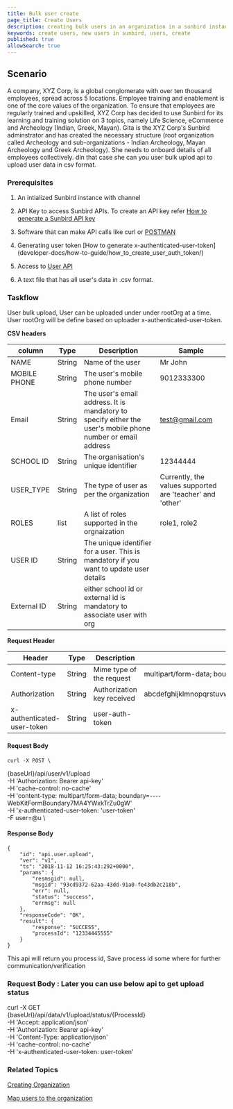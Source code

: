```yaml
---
title: Bulk user create
page_title: Create Users
description: creating bulk users in an organization in a sunbird instance
keywords: create users, new users in sunbird, users, create
published: true
allowSearch: true
---
```


## Scenario

A company, XYZ Corp, is a global conglomerate with over ten thousand employees, spread across 5 locations. Employee training and enablement is one of the core values of the organization. To ensure that employees are regularly trained and upskilled, XYZ Corp has decided to use Sunbird for its learning and training solution on 3 topics, namely Life Science, eCommerce and Archeology (Indian, Greek, Mayan). 
Gita is the XYZ Corp's Sunbird adminstrator and has created the necessary structure (root organization called Archeology and sub-organizations - Indian Archeology, Mayan Archeology and Greek Archeology). She needs to onboard details of all employees collectively. dIn that case she can you user bulk uplod api to upload user data in csv format.

### Prerequisites

1. An intialized Sunbird instance with channel

2. API Key to access Sunbird APIs. To create an API key refer [How to generate a Sunbird API key](developer-docs/how-to-guide/generate_apikey/)
  
3. Software that can make API calls like curl or [POSTMAN](https://www.getpostman.com/docs/v6/postman/api_documentation/intro_to_api_documentation)
4. Generating user token [How to generate x-authenticated-user-token] (developer-docs/how-to-guide/how_to_create_user_auth_token/)
5. Access to [User API](apis/bulkupload/#operation/bulk%20upload%20user%20req1)
6. A text file that has all user's data in .csv format.

### Taskflow 
User bulk upload, User can be uploaded under under rootOrg at a time. User rootOrg will be define based on uploader x-authenticated-user-token.
 

**CSV headers**

|     column    |          Type  | Description | Sample |
|---------------|----------------|-----------|--------|
| NAME          | String         | Name of the user  | Mr John |
|MOBILE PHONE   | String         | The user's mobile phone number | 9012333300|
|Email          | String         | The user's email address. It is mandatory to specify either the user's mobile phone number or email address| test@gmail.com |
|SCHOOL ID      | String         | The organisation's unique identifier  | 12344444
|USER_TYPE      | String         | The type of user as per the organization  | Currently, the values supported are 'teacher' and 'other'
|ROLES          | list           | A list of roles supported in the orgnaization | role1, role2
|USER ID        | String         | The unique identifier for a user. This is mandatory if you want to update user details| 
|External ID    | String         | either school id or external id is mandatory to associate user with org 



**Request Header**

|     Header    |          Type         | Description | Sample |
|---------------|------------------------|-----------|--------|
| Content-type | String | Mime type of the request | multipart/form-data; boundary=----WebKitFormBoundary7MA4YWxkTrZu0gW |
| Authorization | String | Authorization key received | abcdefghijklmnopqrstuvwxyzABCDEFGHIJKLMNOPQRSTUVWXYZ1234567890 |
| x-authenticated-user-token | String | user-auth-token


#### Request Body 

    curl -X POST \
  {baseUrl}/api/user/v1/upload \
  -H 'Authorization: Bearer api-key' \
  -H 'cache-control: no-cache' \
  -H 'content-type: multipart/form-data; boundary=----WebKitFormBoundary7MA4YWxkTrZu0gW' \
  -H 'x-authenticated-user-token: 'user-token'\
  -F user=@u \
  

#### Response Body

    {
        "id": "api.user.upload",
        "ver": "v1",
        "ts": "2018-11-12 16:25:43:292+0000",
        "params": {
            "resmsgid": null,
            "msgid": "93cd9372-62aa-43dd-91a0-fe43db2c218b",
            "err": null,
            "status": "success",
            "errmsg": null
        },
        "responseCode": "OK",
        "result": {
            "response": "SUCCESS",
            "processId": "12334445555"
        }
    }

This api will return you process id, Save process id some where for further communication/verification

### Request Body : Later you can use below api to get upload status

   curl -X GET \
  {baseUrl}/api/data/v1/upload/status/{ProcessId} \
  -H 'Accept: application/json' \
  -H 'Authorization: Bearer api-key' \
  -H 'Content-Type: application/json' \
  -H 'cache-control: no-cache' \
  -H 'x-authenticated-user-token: user-token' 
  
### Related Topics

[Creating Organization](developer-docs/how-to-guide/how_to_create_organization)

[Map users to the organization](developer-docs/how-to-guide/how_to_create_org_add_user)
